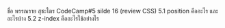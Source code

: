 ชื่อ พรรณราย สุชะไตร CodeCamp#5
silde 16 (review CSS)
5.1 position คืออะไร และ อะไรบ้าง
5.2 z-index คืออะไรใช้อย่างไร
